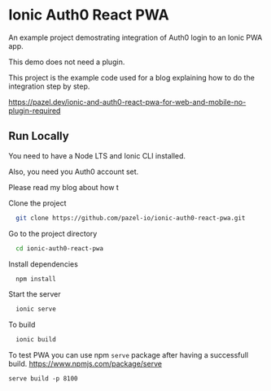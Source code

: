 
# Ionic Auth0 React PWA

An example project demostrating integration of Auth0 login to an Ionic PWA app.

This demo does not need a plugin.

This project is the example code used for a blog explaining how to do the integration step by step.

https://pazel.dev/ionic-and-auth0-react-pwa-for-web-and-mobile-no-plugin-required


## Run Locally

You need to have a Node LTS and Ionic CLI installed. 

Also, you need you Auth0 account set.

Please read my blog about how t

Clone the project

```bash
  git clone https://github.com/pazel-io/ionic-auth0-react-pwa.git
```

Go to the project directory

```bash
  cd ionic-auth0-react-pwa
```

Install dependencies

```bash
  npm install
```

Start the server

```bash
  ionic serve
```

To build

```bash
  ionic build
``` 

To test PWA you can use npm `serve` package after having a successfull build.
https://www.npmjs.com/package/serve
```
serve build -p 8100
```

  
